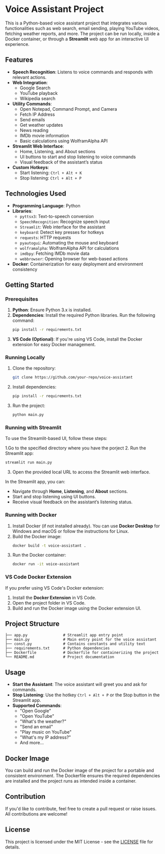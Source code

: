 
# Voice Assistant Project

This is a Python-based voice assistant project that integrates various functionalities such as web search, email sending, playing YouTube videos, fetching weather reports, and more. The project can be run locally, inside a Docker container, or through a **Streamlit** web app for an interactive UI experience.

## Features

- **Speech Recognition**: Listens to voice commands and responds with relevant actions.
- **Web Integration**:
  - Google Search
  - YouTube playback
  - Wikipedia search
- **Utility Commands**:
  - Open Notepad, Command Prompt, and Camera
  - Fetch IP Address
  - Send emails
  - Get weather updates
  - News reading
  - IMDb movie information
  - Basic calculations using WolframAlpha API
- **Streamlit Web Interface**:
  - Home, Listening, and About sections
  - UI buttons to start and stop listening to voice commands
  - Visual feedback of the assistant’s status
- **Custom Hotkeys**:
  - Start listening: `Ctrl + Alt + K`
  - Stop listening: `Ctrl + Alt + P`

## Technologies Used

- **Programming Language**: Python
- **Libraries**:
  - `pyttsx3`: Text-to-speech conversion
  - `SpeechRecognition`: Recognize speech input
  - `Streamlit`: Web interface for the assistant
  - `keyboard`: Detect key presses for hotkeys
  - `requests`: HTTP requests
  - `pyautogui`: Automating the mouse and keyboard
  - `wolframalpha`: WolframAlpha API for calculations
  - `imdbpy`: Fetching IMDb movie data
  - `webbrowser`: Opening browser for web-based actions
- **Docker**: Containerization for easy deployment and environment consistency

## Getting Started

### Prerequisites

1. **Python**: Ensure Python 3.x is installed.
2. **Dependencies**: Install the required Python libraries. Run the following command:
   ```bash
   pip install -r requirements.txt
   ```
3. **VS Code (Optional)**: If you're using VS Code, install the Docker extension for easy Docker management.

### Running Locally

1. Clone the repository:
   ```bash
   git clone https://github.com/your-repo/voice-assistant
   ```
2. Install dependencies:
   ```bash
   pip install -r requirements.txt
   ```
3. Run the project:
   ```bash
   python main.py
   ```

### Running with Streamlit

To use the Streamlit-based UI, follow these steps:

1.Go to the specified directory where you have the porject
2. Run the Streamlit app:
   ```bash
   streamlit run main.py
   ```
3. Open the provided local URL to access the Streamlit web interface.

In the Streamlit app, you can:
- Navigate through **Home**, **Listening**, and **About** sections.
- Start and stop listening using UI buttons.
- Receive visual feedback on the assistant’s listening status.

### Running with Docker

1. Install Docker (if not installed already). You can use **Docker Desktop** for Windows and macOS or follow the instructions for Linux.
2. Build the Docker image:
   ```bash
   docker build -t voice-assistant .
   ```
3. Run the Docker container:
   ```bash
   docker run -it voice-assistant
   ```

### VS Code Docker Extension

If you prefer using VS Code's Docker extension:

1. Install the **Docker Extension** in VS Code.
2. Open the project folder in VS Code.
3. Build and run the Docker image using the Docker extension UI.

## Project Structure

```
├── app.py                # Streamlit app entry point
├── main.py               # Main entry point for the voice assistant
├── const.py              # Contains constants and utility text
├── requirements.txt      # Python dependencies
├── Dockerfile            # Dockerfile for containerizing the project
└── README.md             # Project documentation
```

## Usage

- **Start the Assistant**: The voice assistant will greet you and ask for commands.
- **Stop Listening**: Use the hotkey `Ctrl + Alt + P` or the Stop button in the Streamlit app.
- **Supported Commands**:
  - "Open Google"
  - "Open YouTube"
  - "What's the weather?"
  - "Send an email"
  - "Play music on YouTube"
  - "What's my IP address?"
  - And more...

## Docker Image

You can build and run the Docker image of the project for a portable and consistent environment. The Dockerfile ensures the required dependencies are installed and the project runs as intended inside a container.

## Contribution

If you'd like to contribute, feel free to create a pull request or raise issues. All contributions are welcome!

## License

This project is licensed under the MIT License - see the [LICENSE](LICENSE) file for details.
